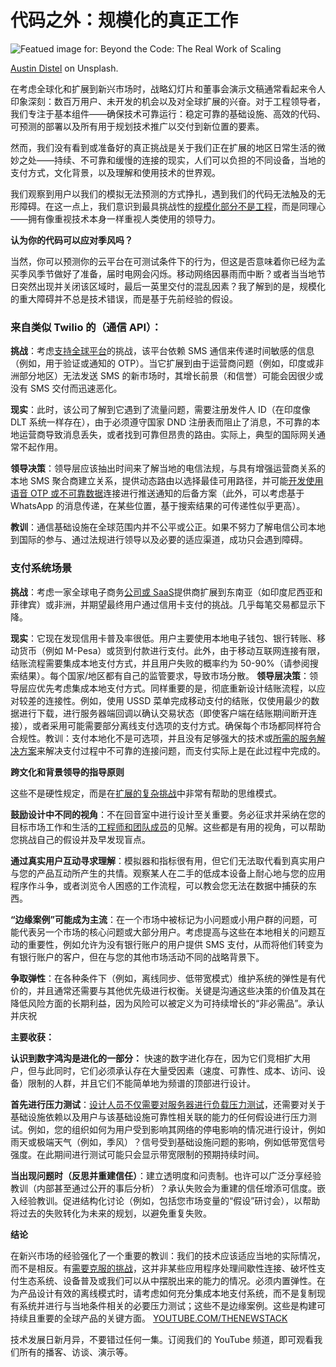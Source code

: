 # 代码之外：规模化的真正工作

![Featued image for: Beyond the Code: The Real Work of Scaling](https://cdn.thenewstack.io/media/2025/06/0b989e3f-austin-distel-guij0yszpig-unsplash-1024x683.jpg)

[Austin Distel](https://unsplash.com/@austindistel?utm_content=creditCopyText&utm_medium=referral&utm_source=unsplash) on Unsplash.

在考虑全球化和扩展到新兴市场时，战略幻灯片和董事会演示文稿通常看起来令人印象深刻：数百万用户、未开发的机会以及对全球扩展的兴奋。对于工程领导者，我们专注于基本组件——确保技术可靠运行：稳定可靠的基础设施、高效的代码、可预测的部署以及所有用于规划技术推广以交付到新位置的要素。

然而，我们没有看到或准备好的真正挑战是关于我们正在扩展的地区日常生活的微妙之处——持续、不可靠和缓慢的连接的现实，人们可以负担的不同设备，当地的支付方式，文化背景，以及理解和使用技术的世界观。

我们观察到用户以我们的模拟无法预测的方式挣扎，遇到我们的代码无法触及的无形障碍。在这一点上，我们意识到最具挑战性的[规模化部分不是工程](https://thenewstack.io/the-6-pillars-of-platform-engineering-part-1-security/)，而是同理心——拥有像重视技术本身一样重视人类使用的领导力。

**认为你的代码可以应对季风吗？**

当然，你可以预测你的云平台在可测试条件下的行为，但这是否意味着你已经为孟买季风季节做好了准备，届时电网会闪烁。移动网络因暴雨而中断？或者当当地节日突然出现并关闭该区域时，最后一英里交付的混乱因素？我了解到的是，规模化的重大障碍并不总是技术错误，而是基于先前经验的假设。

### 来自类似 Twilio 的（通信 API）：

**挑战**：考虑[支持全球平台](https://thenewstack.io/how-team-topologies-supports-platform-engineering/)的挑战，该平台依赖 SMS 通信来传递时间敏感的信息（例如，用于验证或通知的 OTP）。当它扩展到由于运营商问题（例如，印度或非洲部分地区）无法发送 SMS 的新市场时，其增长前景（和信誉）可能会因很少或没有 SMS 交付而迅速恶化。

**现实**：此时，该公司了解到它遇到了流量问题，需要注册发件人 ID（在印度像 DLT 系统一样存在），由于必须遵守国家 DND 注册表而阻止了消息，不可靠的本地运营商导致消息丢失，或者找到可靠但昂贵的路由。实际上，典型的国际网关通常不起作用。

**领导决策**：领导层应该抽出时间来了解当地的电信法规，与具有增强运营商关系的本地 SMS 聚合商建立关系，提供动态路由以选择最佳可用路径，并可能[开发使用语音 OTP 或不可靠数据](https://thenewstack.io/can-companies-really-self-host-at-scale/)连接进行推送通知的后备方案（此外，可以考虑基于 WhatsApp 的消息传递，在某些位置，基于搜索结果的可传递性似乎更高）。

**教训**：通信基础设施在全球范围内并不公平或公正。如果不努力了解电信公司本地到国际的参与、通过法规进行领导以及必要的适应渠道，成功只会遇到障碍。

### 支付系统场景

**挑战**：考虑一家全球电子商务[公司或 SaaS](https://thenewstack.io/how-saas-companies-can-monetize-generative-ai/)提供商扩展到东南亚（如印度尼西亚和菲律宾）或非洲，并期望最终用户通过信用卡支付的挑战。几乎每笔交易都显示下降。

**现实**：它现在发现信用卡普及率很低。用户主要使用本地电子钱包、银行转账、移动货币（例如 M-Pesa）或货到付款进行支付。此外，由于移动互联网连接有限，结账流程需要集成本地支付方式，并且用户失败的概率约为 50-90%（请参阅搜索结果）。每个国家/地区都有自己的监管要求，导致市场分散。
**领导层决策**：领导层应优先考虑集成本地支付方式。同样重要的是，彻底重新设计结账流程，以应对较差的连接性。例如，使用 USSD 菜单完成移动支付的结账，仅使用最少的数据进行下载，进行服务器端回调以确认交易状态（即使客户端在结账期间断开连接），或者采用可能需要部分离线支付选项的支付方式。确保每个市场都同样符合合规性。教训：支付本地化不是可选项，并且没有足够强大的技术或[所需的服务解决方案](https://thenewstack.io/every-startup-needs-a-seamless-cloud-solution/)来解决支付过程中不可靠的连接问题，而支付实际上是在此过程中完成的。

**跨文化和背景领导的指导原则**

这些不是硬性规定，而是在[扩展的复杂挑战](https://thenewstack.io/scaling-from-simple-to-complex-cache-challenges-and-solutions/)中非常有帮助的思维模式。

**鼓励设计中不同的视角**：不在回音室中进行设计至关重要。务必征求并采纳在您的目标市场工作和生活的[工程师和团队成员](https://thenewstack.io/how-crewai-enables-ai-agents-as-collaborative-team-members/)的见解。这些都是有用的视角，可以帮助您挑战自己的假设并及早发现盲点。

**通过真实用户互动寻求理解**：模拟器和指标很有用，但它们无法取代看到真实用户与您的产品互动所产生的共情。观察某人在二手的低成本设备上耐心地与您的应用程序作斗争，或者浏览令人困惑的工作流程，可以教会您无法在数据中捕获的东西。

**“边缘案例”可能成为主流**：在一个市场中被标记为小问题或小用户群的问题，可能代表另一个市场的核心问题或大部分用户。考虑提高与这些在本地相关的问题互动的重要性，例如允许为没有银行账户的用户提供 SMS 支付，从而将他们转变为有银行账户的客户，但在与您的其他市场活动不同的战略背景下。

**争取弹性**：在各种条件下（例如，离线同步、低带宽模式）维护系统的弹性是有代价的，并且通常还需要与其他优先级进行权衡。关键是沟通这些决策的价值及其在降低风险方面的长期利益，因为风险可以被定义为可持续增长的“非必需品”。承认并庆祝

**主要收获：**

**认识到数字鸿沟是进化的一部分：** 快速的数字进化存在，因为它们竞相扩大用户，但与此同时，它们必须承认存在大量受因素（速度、可靠性、成本、访问、设备）限制的人群，并且它们不能简单地为频谱的顶部进行设计。

**首先进行压力测试**：[设计人员不仅需要对服务器进行负载压力测试](https://thenewstack.io/devs-need-system-design-tools-not-diagramming-tools/)，还需要对关于基础设施依赖以及用户与该基础设施可靠性相关联的能力的任何假设进行压力测试。例如，您的组织如何为用户受到影响其网络的停电影响的情况进行设计，例如雨天或极端天气（例如，季风）？信号受到基础设施问题的影响，例如低带宽信号强度。在此期间进行测试可能只会显示带宽限制的预期持续时间。

**当出现问题时（反思并重建信任）**：建立透明度和问责制。也许可以广泛分享经验教训（内部甚至通过公开的事后分析）？承认失败会为重建的信任增添可信度。嵌入经验教训。促进结构化讨论（例如，包括您市场变量的“假设”研讨会），以帮助将过去的失败转化为未来的规划，以避免重复失败。

**结论**

在新兴市场的经验强化了一个重要的教训：我们的技术应该适应当地的实际情况，而不是相反。有[需要克服的挑战](https://thenewstack.io/how-to-overcome-challenges-in-an-api-centric-architecture/)，这并非某些应用程序处理间歇性连接、破坏性支付生态系统、设备普及或我们可以从中摆脱出来的能力的情况。必须内置弹性。在为产品设计有效的离线模式时，请考虑如何充分集成本地支付系统，而不是复制现有系统并进行与当地条件相关的必要压力测试；这些不是边缘案例。这些是构建可持续且重要的全球产品的关键方面。
[YOUTUBE.COM/THENEWSTACK](https://youtube.com/thenewstack?sub_confirmation=1)

技术发展日新月异，不要错过任何一集。订阅我们的 YouTube 频道，即可观看我们所有的播客、访谈、演示等。